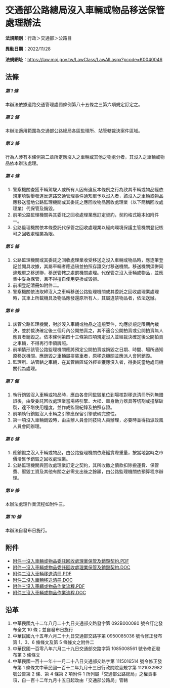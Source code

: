 # 交通部公路總局沒入車輛或物品移送保管處理辦法

**法規類別**：行政＞交通部＞公路目

**異動日期**：2022/11/28  

**法規網址**：https://law.moj.gov.tw/LawClass/LawAll.aspx?pcode=K0040046





## 法條
##### 第 1 條
本辦法依據道路交通管理處罰條例第八十五條之三第六項規定訂定之。

##### 第 2 條
本辦法適用範圍為交通部公路總局各區監理所、站管轄裁決案件區域。

##### 第 3 條
行為人涉有本條例第二章所定應沒入之車輛或其他之物處分者，其沒入之車輛或物品依本辦法處理。

##### 第 4 條
1. 警察機關查獲車輛駕駛人或所有人因有違反本條例之行為致其車輛或物品經依規定填製舉發違反道路交通管理事件通知單予以沒入者，該沒入之車輛或物品應移送當地公路監理機關或其委託之應回收物品回收處理業（以下簡稱回收處理業）代保管及銷毀。
1. 前項公路監理機關與其委託之回收處理業應訂定契約，契約格式範本如附件一。
1. 公路監理機關依本條委託代保管之回收處理業以經向環境保護主管機關登記核可之回收處理業為限。

##### 第 5 條
1. 公路監理機關或其委託之回收處理業收受移送之沒入車輛或物品時，應逐筆登記並開具收據，其屬車輛者應過磅並拍照存證交付移送機關。移送機關須併同違規單之移送聯，移送管轄之處罰機關處理。代保管之沒入車輛或物品，並應集中妥為保管，且不得擅自使用更換或毀損。
1. 前項登記清冊如附件二。
1. 警察機關依法取締沒入之車輛移送公路監理機關或其委託之回收處理業處理時，其車上所載機具及物品應發還原所有人，其屬違禁物品者，依法送辦。

##### 第 6 條
1. 該管公路監理機關，對於沒入車輛或物品之違規案件，均應於規定限期內裁決，並於裁決確定後三個月內公開拍賣之，其不適合公開拍賣或公開拍賣無人應買者銷毀之。依本條例第四十三條第四項規定沒入並經裁決確定後公開拍賣之車輛，不得再行申領牌照。
1. 前項情形該管公路監理機關應將預定公開拍賣或銷毀之日期、時間、場所通知原移送機關。應銷毀之車輛屬拼裝車者，原移送機關並應派人會同銷毀。
1. 監理所、站管轄之車輛，在其管轄區域外經查獲應沒入者，得委託當地處罰機關代為處理。

##### 第 7 條
1. 執行銷毀沒入車輛或物品時，應由各會同監毀單位到場核對移送清冊所列無錯誤後，由受委託回收處理業當場將引擎、大樑、車身動力器具等切割或撞擊破裂，達不堪使用程度，並作成監毀紀錄及拍照存證。
1. 前項執行銷毀沒入車輛之引擎應保留引擎號碼完整性。
1. 第一項沒入車輛銷毀時，由主辦人員會同技術人員辦理，必要時並得指派政風人員會同辦理。

##### 第 8 條
1. 應銷毀之沒入車輛或物品，由公路監理機關依廢鐵實際重量，按當地當時之市價洽售予銷毀之回收處理業。
1. 公路監理機關與回收處理業訂定之契約，其所收繳之價款扣除搬運費、保管費、壓毀工資及其他有關之必需支出後之餘額，由公路監理機關依預算程序辦理。

##### 第 9 條
本辦法處理作業流程如附件三。

##### 第 10 條
本辦法自發布日施行。
## 附件
* [附件一沒入車輛或物品委託回收處理業保管及銷毀契約.PDF](https://law.moj.gov.tw/LawClass/LawGetFile.ashx?FileId=0000233124)
* [附件一沒入車輛或物品委託回收處理業保管及銷毀契約.DOC](https://law.moj.gov.tw/LawClass/LawGetFile.ashx?FileId=0000006804)
* [附件二沒入車輛移送清冊.PDF](https://law.moj.gov.tw/LawClass/LawGetFile.ashx?FileId=0000233945)
* [附件二沒入車輛移送清冊.DOC](https://law.moj.gov.tw/LawClass/LawGetFile.ashx?FileId=0000035688)
* [附件三沒入車輛或物品作業流程.PDF](https://law.moj.gov.tw/LawClass/LawGetFile.ashx?FileId=0000233125)
* [附件三沒入車輛或物品作業流程.DOC](https://law.moj.gov.tw/LawClass/LawGetFile.ashx?FileId=0000006806)
## 沿革
1. 中華民國九十二年八月二十九日交通部交路發字第 092B000080 號令訂定發布全文 10 條；並自發布日施行
1. 中華民國九十五年六月二十九日交通部交路字第 0950085036 號令修正發布第 1、3、6  條條文及第 5  條條文之附件二
1. 中華民國一百零八年六月二十九日交通部交路字第 1085008561 號令修正發布第 3  條條文
1. 中華民國一百十一年十一月二十八日交通部交路字第 1115016514 號令修正發布第 1  條條文中華民國一百十二年九月十三日行政院院臺規字第 1121032982 號公告第 2  條、第 4  條第 2  項附件 1  所列屬「交通部公路總局」之權責事項，自一百十二年九月十五日起改由「交通部公路局」管轄
